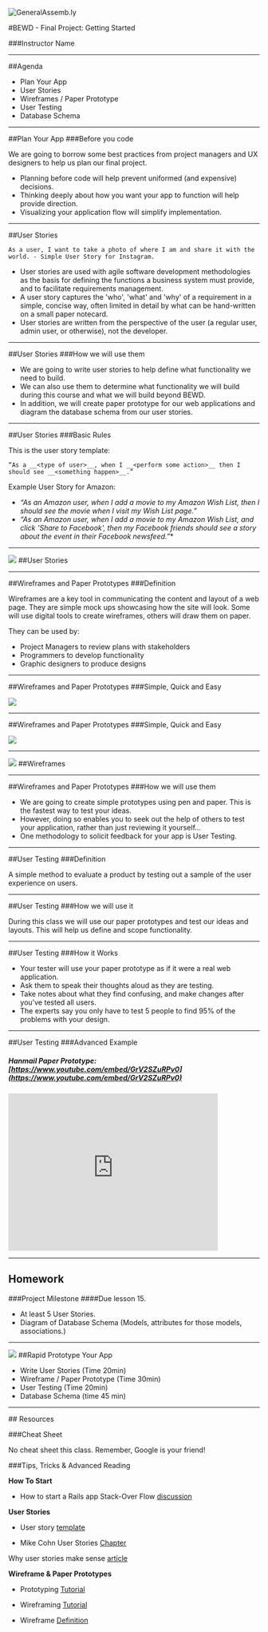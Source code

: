 ![GeneralAssemb.ly](https://github.com/generalassembly/ga-ruby-on-rails-for-devs/raw/master/images/ga.png "GeneralAssemb.ly")

#BEWD - Final Project: Getting Started

###Instructor Name


---


##Agenda

*	Plan Your App
*	User Stories
*	Wireframes / Paper Prototype
*	User Testing
*	Database Schema

---


##Plan Your App
###Before you code

We are going to borrow some best practices from project managers and UX designers to help us plan our final project.

*	Planning before code will help prevent uniformed (and expensive) decisions.
*	Thinking deeply about how you want your app to function will help provide direction.
*	Visualizing your application flow will simplify implementation.

---

##User Stories

	As a user, I want to take a photo of where I am and share it with the world. - Simple User Story for Instagram.


*	User stories are used with agile software development methodologies as the basis for defining the functions a business system must provide, and to facilitate requirements management. 
*	A user story captures the 'who', 'what' and 'why' of a requirement in a simple, concise way, often limited in detail by what can be hand-written on a small paper notecard. 
*	User stories are written from the perspective of the user (a regular user, admin user, or otherwise), not the developer.

---

##User Stories
###How we will use them


*	We are going to write user stories to help define what functionality we need to build. 
*	We can also use them to determine what functionality we will build during this course and what we will build beyond BEWD.
*	In addition, we will create paper prototype for our web applications and diagram the database schema from our user stories.

---


##User Stories
###Basic Rules

This is the user story template: 

	“As a __<type of user>__, when I __<perform some action>__ then I should see __<something happen>__.” 


Example User Story for Amazon:

*	_“As an Amazon user, when I add a movie to my Amazon Wish List, then I should see the movie when I visit my Wish List page.”_
*	_“As an Amazon user, when I add a movie to my Amazon Wish List, and click 'Share to Facebook', then my Facebook friends should see a story about the event in their Facebook newsfeed.”_*	

---


<img id ='icon' src="../../assets/ICL_icons/Code_along_icon_md.png">
##User Stories


---

##Wireframes and Paper Prototypes
###Definition

Wireframes are a key tool in communicating the content and layout of a web page. They are simple mock ups showcasing how the site will look. Some will use digital tools to create wireframes, others will draw them on paper.

They can be used by:

*	Project Managers to review plans with stakeholders
*	Programmers to develop functionality
*	Graphic designers to produce designs

---

##Wireframes and Paper Prototypes
###Simple, Quick and Easy

![](../../assets/rails/paper_proto.png)


---


##Wireframes and Paper Prototypes
###Simple, Quick and Easy

![](../../assets/rails/paper_proto2.png)


---



<img id ='icon' src="../../assets/ICL_icons/Code_along_icon_md.png">
##Wireframes


---


##Wireframes and Paper Prototypes
###How we will use them

*	We are going to create simple prototypes using pen and paper. This is the fastest way to test your ideas.
*	However, doing so enables you to seek out the help of others to test your application, rather than just reviewing it yourself…
*	One methodology to solicit feedback for your app is User Testing.

---


##User Testing
###Definition


A simple method to evaluate a product by testing out a sample of the user experience on users. 

---



##User Testing
###How we will use it

During this class we will use our paper prototypes and test our ideas and layouts. This will help us define and scope functionality.

---



##User Testing
###How it Works

*	Your tester will use your paper prototype as if it were a real web application. 
*	Ask them to speak their thoughts aloud as they are testing. 
*	Take notes about what they find confusing, and make changes after you've tested all users.
*	The experts say you only have to test 5 people to find 95% of the problems with your design. 

---


##User Testing
###Advanced Example

##### Hanmail Paper Prototype: [https://www.youtube.com/embed/GrV2SZuRPv0](https://www.youtube.com/embed/GrV2SZuRPv0)


<iframe width="420" height="315" src="http://www.youtube.com/embed/GrV2SZuRPv0" frameborder="0" allowfullscreen></iframe>

---




## Homework

###Project Milestone
####Due lesson 15.

*	At least 5 User Stories.
*	Diagram of Database Schema (Models, attributes for those models, associations.)

---



<img id ='icon' src="../../assets/ICL_icons/Exercise_icon_md.png">
##Rapid Prototype Your App


*	Write User Stories (Time 20min)
*	Wireframe / Paper Prototype (Time 30min)
*	User Testing (Time 20min)
*	Database Schema (time 45 min)

---


<div id="resources">
## Resources

###Cheat Sheet

No cheat sheet this class. Remember, Google is your friend!



###Tips, Tricks & Advanced Reading

__How To Start__

*	How to start a Rails app Stack-Over Flow [discussion](http://stackoverflow.com/questions/1594010/how-do-you-plan-your-rails-app)

__User Stories__

*	User story [template](http://www.mountaingoatsoftware.com/blog/advantages-of-the-as-a-user-i-want-user-story-template)

*	Mike Cohn User Stories [Chapter](http://www.mountaingoatsoftware.com/system/asset/file/259/User-Stories-Applied-Mike-Cohn.pdf)

Why user stories make sense [article](http://agile.dzone.com/articles/why-user-stories-make-sense?mz=123873-agile)



__Wireframe & Paper Prototypes__

*	Prototyping [Tutorial](http://www.usabilitynet.org/tools/prototyping.htm)

*	Wireframing [Tutorial](http://webdesign.tutsplus.com/tutorials/workflow-tutorials/a-beginners-guide-to-wireframing/)
	
*	Wireframe [Definition](http://web2usability.wordpress.com/2009/01/07/definition-usage-wireframe/)

